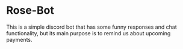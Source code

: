 # Rose-Bot

This is a simple discord bot that has some funny responses and chat functionality, but its main purpose is to remind us about upcoming payments.
